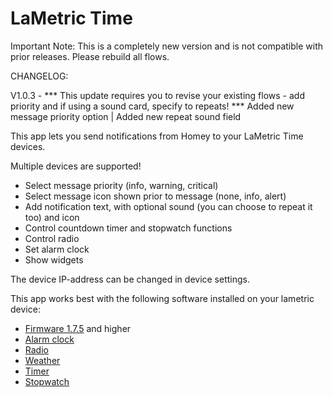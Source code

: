 # LaMetric Time

Important Note: This is a completely new version and is not compatible with prior releases. Please rebuild all flows.

CHANGELOG:

V1.0.3 - *** This update requires you to revise your existing flows - add priority and if using a sound card, specify to repeats! ***
Added new message priority option | Added new repeat sound field

This app lets you send notifications from Homey to your LaMetric Time devices.

Multiple devices are supported!

* Select message priority (info, warning, critical)
* Select message icon shown prior to message (none, info, alert) 
* Add notification text, with optional sound (you can choose to repeat it too) and icon
* Control countdown timer and stopwatch functions
* Control radio
* Set alarm clock
* Show widgets

The device IP-address can be changed in device settings.

This app works best with the following software installed on your lametric device:
- [Firmware 1.7.5](http://lametric.com/firmware) and higher
- [Alarm clock](http://apps.lametric.com/apps/alarm_clock/68)  
- [Radio](http://apps.lametric.com/apps/radio/70)
- [Weather](http://apps.lametric.com/apps/weather/69)
- [Timer](http://apps.lametric.com/apps/timer/72)
- [Stopwatch](http://apps.lametric.com/apps/stopwatch/71)
